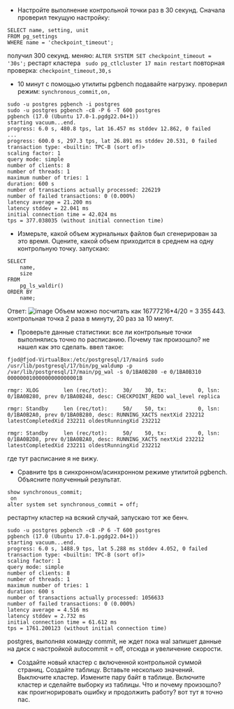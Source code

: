 - Настройте выполнение контрольной точки раз в 30 секунд.
Сначала проверил текущую настройку:
```
SELECT name, setting, unit
FROM pg_settings
WHERE name = 'checkpoint_timeout';
```
получил 300 секунд. 
меняю:  `ALTER SYSTEM SET checkpoint_timeout = '30s';`
рестарт кластера ` sudo pg_ctlcluster 17 main restart`
повторная проверка: `checkpoint_timeout,30,s`

- 10 минут c помощью утилиты pgbench подавайте нагрузку.
проверил режим: `synchronous_commit,on,`
```
sudo -u postgres pgbench -i postgres
sudo -u postgres pgbench -c8 -P 6 -T 600 postgres
pgbench (17.0 (Ubuntu 17.0-1.pgdg22.04+1))
starting vacuum...end.
progress: 6.0 s, 480.8 tps, lat 16.457 ms stddev 12.862, 0 failed
...
progress: 600.0 s, 297.3 tps, lat 26.891 ms stddev 20.531, 0 failed
transaction type: <builtin: TPC-B (sort of)>
scaling factor: 1
query mode: simple
number of clients: 8
number of threads: 1
maximum number of tries: 1
duration: 600 s
number of transactions actually processed: 226219
number of failed transactions: 0 (0.000%)
latency average = 21.200 ms
latency stddev = 22.041 ms
initial connection time = 42.024 ms
tps = 377.038035 (without initial connection time)
```
- Измерьте, какой объем журнальных файлов был сгенерирован за это время. Оцените, какой объем приходится в среднем на одну контрольную точку.
запускаю:
```
SELECT
    name,
    size
FROM
    pg_ls_waldir()
ORDER BY
    name;
```
Ответ:
![image](https://github.com/user-attachments/assets/47d86eae-f513-41f3-817b-e41acc432025)
Объем можно посчитать как 16777216*4/20 = 3 355 443. контрольная точка 2 раза в минуту, 20 раз за 10 минут.


- Проверьте данные статистики: все ли контрольные точки выполнялись точно по расписанию. Почему так произошло?
не нашел как это сделать. ввел такое:
```
fjod@fjod-VirtualBox:/etc/postgresql/17/main$ sudo /usr/lib/postgresql/17/bin/pg_waldump -p /var/lib/postgresql/17/main/pg_wal -s 0/1BA0B280 -e 0/1BA0B310 00000001000000000000001B

rmgr: XLOG        len (rec/tot):     30/    30, tx:          0, lsn: 0/1BA0B280, prev 0/1BA0B248, desc: CHECKPOINT_REDO wal_level replica

rmgr: Standby     len (rec/tot):     50/    50, tx:          0, lsn: 0/1BA0B2A0, prev 0/1BA0B280, desc: RUNNING_XACTS nextXid 232212 latestCompletedXid 232211 oldestRunningXid 232212

rmgr: Standby     len (rec/tot):     50/    50, tx:          0, lsn: 0/1BA0B2D8, prev 0/1BA0B2A0, desc: RUNNING_XACTS nextXid 232212 latestCompletedXid 232211 oldestRunningXid 232212
```
где тут расписание я не вижу.

- Сравните tps в синхронном/асинхронном режиме утилитой pgbench. Объясните полученный результат.
```
show synchronous_commit;
 on
alter system set synchronous_commit = off;
```
рестартну кластер на всякий случай, запускаю тот же бенч.

```
sudo -u postgres pgbench -c8 -P 6 -T 600 postgres
pgbench (17.0 (Ubuntu 17.0-1.pgdg22.04+1))
starting vacuum...end.
progress: 6.0 s, 1488.9 tps, lat 5.288 ms stddev 4.052, 0 failed
transaction type: <builtin: TPC-B (sort of)>
scaling factor: 1
query mode: simple
number of clients: 8
number of threads: 1
maximum number of tries: 1
duration: 600 s
number of transactions actually processed: 1056633
number of failed transactions: 0 (0.000%)
latency average = 4.516 ms
latency stddev = 2.732 ms
initial connection time = 61.612 ms
tps = 1761.200123 (without initial connection time)
```
postgres, выполняя команду commit, не ждет пока wal запишет данные на диск с настройкой autocommit = off, отсюда и увеличение скорости.

- Создайте новый кластер с включенной контрольной суммой страниц. Создайте таблицу. Вставьте несколько значений. Выключите кластер. Измените пару байт в таблице. Включите кластер и сделайте выборку из таблицы. Что и почему произошло? как проигнорировать ошибку и продолжить работу?
вот тут я точно пас.
